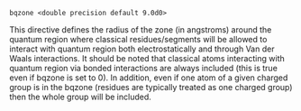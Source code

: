 
```
bqzone <double precision default 9.0d0>
```
This directive defines the radius of the zone (in angstroms) around the
quantum region where classical residues/segments will be allowed to
interact with quantum region both electrostatically and through Van der
Waals interactions. It should be noted that classical atoms interacting
with quantum region via bonded interactions are always included (this is
true even if bqzone is set to 0). In addition, even if one atom of a
given charged group is in the bqzone (residues are typically treated as
one charged group) then the whole group will be included.
